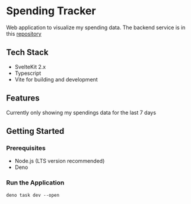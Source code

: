 # Spending Tracker

Web application to visualize my spending data. The backend service is in this [repository](https://github.com/rogojagad/spending-tracker)

## Tech Stack

- SvelteKit 2.x
- Typescript
- Vite for building and development

## Features

Currently only showing my spendings data for the last 7 days

## Getting Started

### Prerequisites

- Node.js (LTS version recommended)
- Deno

### Run the Application

```
deno task dev --open
```
